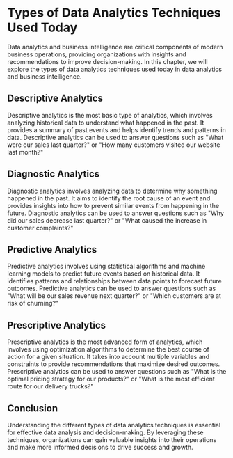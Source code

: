 Types of Data Analytics Techniques Used Today
================================================================================================================

Data analytics and business intelligence are critical components of modern business operations, providing organizations with insights and recommendations to improve decision-making. In this chapter, we will explore the types of data analytics techniques used today in data analytics and business intelligence.

Descriptive Analytics
---------------------

Descriptive analytics is the most basic type of analytics, which involves analyzing historical data to understand what happened in the past. It provides a summary of past events and helps identify trends and patterns in data. Descriptive analytics can be used to answer questions such as "What were our sales last quarter?" or "How many customers visited our website last month?"

Diagnostic Analytics
--------------------

Diagnostic analytics involves analyzing data to determine why something happened in the past. It aims to identify the root cause of an event and provides insights into how to prevent similar events from happening in the future. Diagnostic analytics can be used to answer questions such as "Why did our sales decrease last quarter?" or "What caused the increase in customer complaints?"

Predictive Analytics
--------------------

Predictive analytics involves using statistical algorithms and machine learning models to predict future events based on historical data. It identifies patterns and relationships between data points to forecast future outcomes. Predictive analytics can be used to answer questions such as "What will be our sales revenue next quarter?" or "Which customers are at risk of churning?"

Prescriptive Analytics
----------------------

Prescriptive analytics is the most advanced form of analytics, which involves using optimization algorithms to determine the best course of action for a given situation. It takes into account multiple variables and constraints to provide recommendations that maximize desired outcomes. Prescriptive analytics can be used to answer questions such as "What is the optimal pricing strategy for our products?" or "What is the most efficient route for our delivery trucks?"

Conclusion
----------

Understanding the different types of data analytics techniques is essential for effective data analysis and decision-making. By leveraging these techniques, organizations can gain valuable insights into their operations and make more informed decisions to drive success and growth.


